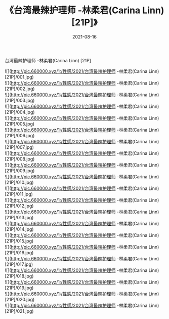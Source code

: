 ﻿---
layout: post
title:  《台湾最辣护理师 -林柔君(Carina Linn) [21P]》
date:   2021-08-16
img: http://pic.660000.xyz/1:/性感/2021/台湾最辣护理师 -林柔君(Carina Linn) [21P]/000.jpg
categories: [美女, 清纯, 唯美]
---

台湾最辣护理师 -林柔君(Carina Linn) [21P]

  ![](http://pic.660000.xyz/1:/性感/2021/台湾最辣护理师 -林柔君(Carina Linn) [21P]/001.jpg) <br> ![](http://pic.660000.xyz/1:/性感/2021/台湾最辣护理师 -林柔君(Carina Linn) [21P]/002.jpg) <br> ![](http://pic.660000.xyz/1:/性感/2021/台湾最辣护理师 -林柔君(Carina Linn) [21P]/003.jpg) <br> ![](http://pic.660000.xyz/1:/性感/2021/台湾最辣护理师 -林柔君(Carina Linn) [21P]/004.jpg) <br> ![](http://pic.660000.xyz/1:/性感/2021/台湾最辣护理师 -林柔君(Carina Linn) [21P]/005.jpg) <br> ![](http://pic.660000.xyz/1:/性感/2021/台湾最辣护理师 -林柔君(Carina Linn) [21P]/006.jpg) <br> ![](http://pic.660000.xyz/1:/性感/2021/台湾最辣护理师 -林柔君(Carina Linn) [21P]/007.jpg) <br> ![](http://pic.660000.xyz/1:/性感/2021/台湾最辣护理师 -林柔君(Carina Linn) [21P]/008.jpg) <br> ![](http://pic.660000.xyz/1:/性感/2021/台湾最辣护理师 -林柔君(Carina Linn) [21P]/009.jpg) <br> ![](http://pic.660000.xyz/1:/性感/2021/台湾最辣护理师 -林柔君(Carina Linn) [21P]/010.jpg) <br> ![](http://pic.660000.xyz/1:/性感/2021/台湾最辣护理师 -林柔君(Carina Linn) [21P]/011.jpg) <br> ![](http://pic.660000.xyz/1:/性感/2021/台湾最辣护理师 -林柔君(Carina Linn) [21P]/012.jpg) <br> ![](http://pic.660000.xyz/1:/性感/2021/台湾最辣护理师 -林柔君(Carina Linn) [21P]/013.jpg) <br> ![](http://pic.660000.xyz/1:/性感/2021/台湾最辣护理师 -林柔君(Carina Linn) [21P]/014.jpg) <br> ![](http://pic.660000.xyz/1:/性感/2021/台湾最辣护理师 -林柔君(Carina Linn) [21P]/015.jpg) <br> ![](http://pic.660000.xyz/1:/性感/2021/台湾最辣护理师 -林柔君(Carina Linn) [21P]/016.jpg) <br> ![](http://pic.660000.xyz/1:/性感/2021/台湾最辣护理师 -林柔君(Carina Linn) [21P]/017.jpg) <br> ![](http://pic.660000.xyz/1:/性感/2021/台湾最辣护理师 -林柔君(Carina Linn) [21P]/018.jpg) <br> ![](http://pic.660000.xyz/1:/性感/2021/台湾最辣护理师 -林柔君(Carina Linn) [21P]/019.jpg) <br> ![](http://pic.660000.xyz/1:/性感/2021/台湾最辣护理师 -林柔君(Carina Linn) [21P]/020.jpg) <br> ![](http://pic.660000.xyz/1:/性感/2021/台湾最辣护理师 -林柔君(Carina Linn) [21P]/021.jpg) <br>
